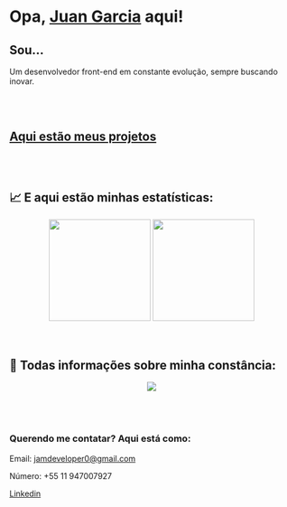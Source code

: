  # Opa, [Juan Garcia](https://www.linkedin.com/in/jeanmeira/) aqui!

## Sou...

Um desenvolvedor front-end em constante evolução, sempre buscando inovar.


<br>
<br>


## [Aqui estão meus projetos](https://github.com/JamDev0?tab=repositories)


<br>
<br>


## :chart_with_upwards_trend: E aqui estão minhas estatísticas:

<div align='center'>
  <img height="180em" src="https://github-readme-stats.vercel.app/api?username=jamdev0&show_icons=true&theme=blue-green&include_all_commits=true&count_private=true"/>
  <img height="180em" src="https://github-readme-stats.vercel.app/api/top-langs/?username=jamdev0&layout=compact&langs_count=7&theme=blue-green"/>
</div>


<br>
<br>


## 📅 Todas informações sobre minha constância:
 <div align='center'>
<a height="150em" href="http://www.github.com/JamDev0"><img src="https://github-readme-streak-stats.herokuapp.com/?user=JamDev0&stroke=2ea043&background=171717&ring=3382ed&fire=3382ed&currStreakNum=0bd967&currStreakLabel=3382ed&sideNums=0bd967&sideLabels=3382ed&dates=0bd967&hide_border=true" /></a>
</div>


<br>
<br>
<br>


### Querendo me contatar? Aqui está como:

Email: jamdeveloper0@gmail.com

Número: +55 11 947007927

[Linkedin](https://www.linkedin.com/in/juan-garcia-5b8951214/) 

